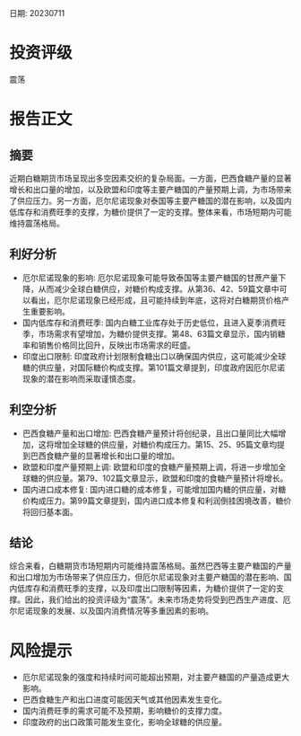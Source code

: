 
日期: 20230711

# 投资评级

震荡

# 报告正文

## 摘要

近期白糖期货市场呈现出多空因素交织的复杂局面。一方面，巴西食糖产量的显著增长和出口量的增加，以及欧盟和印度等主要产糖国的产量预期上调，为市场带来了供应压力。另一方面，厄尔尼诺现象对泰国等主要产糖国的潜在影响，以及国内低库存和消费旺季的支撑，为糖价提供了一定的支撑。整体来看，市场短期内可能维持震荡格局。

## 利好分析

* 厄尔尼诺现象的影响: 厄尔尼诺现象可能导致泰国等主要产糖国的甘蔗产量下降，从而减少全球白糖供应，对糖价构成支撑。从第36、42、59篇文章中可以看出，厄尔尼诺现象已经形成，且可能持续到年底，这将对白糖期货价格产生重要影响。
* 国内低库存和消费旺季: 国内白糖工业库存处于历史低位，且进入夏季消费旺季，市场需求有望增加，为糖价提供支撑。第48、63篇文章显示，国内销糖率和销售价格同比回升，反映出市场需求的旺盛。
* 印度出口限制: 印度政府计划限制食糖出口以确保国内供应，这可能减少全球糖的供应量，对国际糖价构成支撑。第101篇文章提到，印度政府因厄尔尼诺现象的潜在影响而采取谨慎态度。

## 利空分析

* 巴西食糖产量和出口增加: 巴西食糖产量预计将创纪录，且出口量同比大幅增加，这将增加全球糖的供应量，对糖价构成压力。第15、25、95篇文章均提到巴西食糖产量的显著增长和出口量的增加。
* 欧盟和印度产量预期上调: 欧盟和印度的食糖产量预期上调，将进一步增加全球糖的供应量。第79、102篇文章显示，欧盟和印度的食糖产量预计将增长。
* 国内进口成本修复: 国内进口糖的成本修复，可能增加国内糖的供应量，对糖价构成压力。第99篇文章提到，国内进口成本修复和利润倒挂困境改善，糖价将回归基本面。

## 结论

综合来看，白糖期货市场短期内可能维持震荡格局。虽然巴西等主要产糖国的产量和出口增加为市场带来了供应压力，但厄尔尼诺现象对主要产糖国的潜在影响、国内低库存和消费旺季的支撑，以及印度出口限制等因素，为糖价提供了一定的支撑。因此，我们给出的投资评级为“震荡”。未来市场走势将受到巴西生产进度、厄尔尼诺现象的发展、以及国内消费情况等多重因素的影响。

# 风险提示

* 厄尔尼诺现象的强度和持续时间可能超出预期，对主要产糖国的产量造成更大影响。
* 巴西食糖生产和出口进度可能因天气或其他因素发生变化。
* 国内消费旺季的需求可能不及预期，影响糖价的支撑力度。
* 印度政府的出口政策可能发生变化，影响全球糖的供应量。
